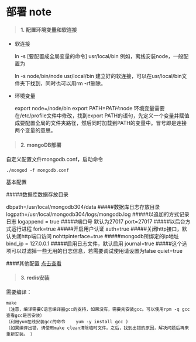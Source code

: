 部署 note
===========================
> #### 1. 配置环境变量和软连接
+ 软连接


    ln -s [要配置成全局变量的命令] usr/local/bin
例如，离线安装node，一般配置为

    ln -s node/bin/node usr/local/bin
建立好的软连接，可以在usr/local/bin文件夹下找到，同时也可以用rm -rf删除。
+ 环境变量


    export node=/node/bin
    export PATH=$PATH:$node
环境变量需要在/etc/profile文件中修改，找到export&nbsp;PATH的语句，先定义一个变量并赋值成要配置全局的文件夹路径，然后同时加载到PATH的变量中。冒号即是连接两个变量的意思。
> #### 2. mongoDB部署
自定义配置文件mongodb.conf，启动命令

    ./mongod -f mongodb.conf
基本配置

#####数据库数据存放目录

dbpath=/usr/local/mongodb304/data
#####数据库日志存放目录
logpath=/usr/local/mongodb304/logs/mongodb.log 
#####以追加的方式记录日志
logappend = true
#####端口号 默认为27017
port=27017 
#####以后台方式运行进程
fork=true 
#####开启用户认证
auth=true
#####关闭http接口，默认关闭http端口访问
nohttpinterface=true
#####mongodb所绑定的ip地址
bind_ip = 127.0.0.1 
#####启用日志文件，默认启用
journal=true 
#####这个选项可以过滤掉一些无用的日志信息，若需要调试使用请设置为false
quiet=true 

####其他配置
<a href='https://www.cnblogs.com/xuange306/p/6074078.html'>点击查看</a>

> #### 3. redis安装

需要编译：

    make        
    （注意，编译需要C语言编译器gcc的支持，如果没有，需要先安装gcc。可以使用rpm -q gcc查看gcc是否安装）
    （利用yum在线安装gcc的命令    yum -y install gcc )
    （如果编译出错，请使用make clean清除临时文件。之后，找到出错的原因，解决问题后再来重新安装。 ）



